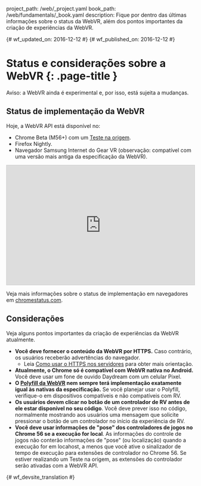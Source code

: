 project_path: /web/_project.yaml
book_path: /web/fundamentals/_book.yaml
description: Fique por dentro das últimas informações sobre o status da WebVR, além dos pontos importantes da criação de experiências da WebVR.

{# wf_updated_on: 2016-12-12 #}
{# wf_published_on: 2016-12-12 #}

# Status e considerações sobre a WebVR {: .page-title }

Aviso: a WebVR ainda é experimental e, por isso, está sujeita a mudanças.

## Status de implementação da WebVR

Hoje, a WebVR API está disponível no:

* Chrome Beta (M56+) com um [Teste na origem](https://github.com/jpchase/OriginTrials/blob/gh-pages/developer-guide.md).
* Firefox Nightly.
* Navegador Samsung Internet do Gear VR (observação: compatível com uma versão mais antiga da especificação da WebVR).

<iframe width="100%" height="320" src="https://www.chromestatus.com/feature/4532810371039232?embed" style="border: 1px solid #CCC" allowfullscreen>
</iframe>

Veja mais informações sobre o status de implementação em navegadores em [chromestatus.com](https://www.chromestatus.com/features/4532810371039232?embed).

## Considerações

Veja alguns pontos importantes da criação de experiências da WebVR atualmente.

* **Você deve fornecer o conteúdo da WebVR por HTTPS.** Caso contrário, os usuários receberão advertências do navegador.
    * Leia [Como usar o HTTPS nos servidores](/web/fundamentals/security/encrypt-in-transit/enable-https) para obter mais orientação.
* **Atualmente, o Chrome só é compatível com WebVR nativa no Android.** Você deve usar um fone de ouvido Daydream com um celular Pixel.
* **O [Polyfill da WebVR](https://github.com/googlevr/webvr-polyfill) nem sempre terá implementação exatamente igual às nativas da especificação.** Se você planejar usar o Polyfill, verifique-o em dispositivos compatíveis e não compatíveis com RV.
* **Os usuários devem clicar no botão de um controlador de RV antes de ele estar disponível no seu código**. Você deve prever isso no código, normalmente mostrando aos usuários uma mensagem que solicite pressionar o botão de um controlador no início da experiência de RV.
* **Você deve usar informações de "pose" dos controladores de jogos no Chrome 56 se a execução for local**. As informações do controle de jogos não conterão informações de "pose" (ou localização) quando a execução for em locahost, a menos que você ative o sinalizador de tempo de execução para extensões de controlador no Chrome 56. Se estiver realizando um Teste na origem, as extensões do controlador serão ativadas com a WebVR API.


{# wf_devsite_translation #}
